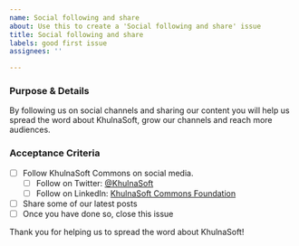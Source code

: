 ```yaml
---
name: Social following and share
about: Use this to create a 'Social following and share' issue
title: Social following and share
labels: good first issue
assignees: ''

---
```


### Purpose & Details

By following us on social channels and sharing our content you will help us spread the word about KhulnaSoft, grow our channels and reach more audiences.

### Acceptance Criteria

- [ ] Follow KhulnaSoft Commons on social media.
  - [ ] Follow on Twitter: [@KhulnaSoft](http://twitter.com/khulnasoft)
  - [ ] Follow on LinkedIn: [KhulnaSoft Commons Foundation](https://linkedin.com/company/khulnasoft)
- [ ] Share some of our latest posts
- [ ] Once you have done so, close this issue

Thank you for helping us to spread the word about KhulnaSoft!
